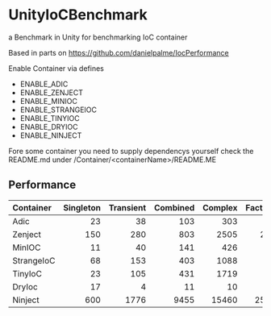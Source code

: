 # UnityIoCBenchmark
a Benchmark in Unity for benchmarking IoC container

Based in parts on https://github.com/danielpalme/IocPerformance

Enable Container via defines

- ENABLE_ADIC
- ENABLE_ZENJECT
- ENABLE_MINIOC
- ENABLE_STRANGEIOC
- ENABLE_TINYIOC
- ENABLE_DRYIOC
- ENABLE_NINJECT

Fore some container you need to supply dependencys yourself check the README.md under /Container/\<containerName\>/README.ME

## Performance

| Container   | Singleton | Transient | Combined  | Complex   | Factory   |
| :---        | ---:      | ---:      | ---:      | ---:      | ---:      |
| Adic        | 23        | 38        | 103       | 303       | 59        |
| Zenject     | 150       | 280       | 803       | 2505      | 292       |
| MinIOC      | 11        | 40        | 141       | 426       | 16        |
| StrangeIoC  | 68        | 153       | 403       | 1088      |           |
| TinyIoC     | 23        | 105       | 431       | 1719      | 47        |
| DryIoc      | 17        | 4         | 11        | 10        | 25        |
| Ninject     | 600       | 1776      | 9455      | 15460     | 2534      |
